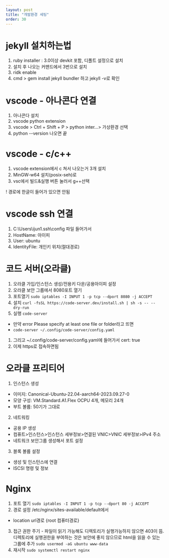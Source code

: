 ```yaml
---
layout: post
title: "개발환경 세팅"
order: 30
---
```


# jekyll 설치하는법

1. ruby installer : 3.0이상 devkit 포함, 디폴트 설정으로 설치
2. 설치 후 나오는 커맨드에서 3번으로 설치
3. ridk enable
4. cmd > gem install jekyll bundler 하고 jekyll -v로 확인

# vscode - 아나콘다 연결

1. 아나콘다 설치
2. vscode python extension
3. vscode > Ctrl + Shift + P > python inter...> 가상환경 선택
4. python --version 나오면 끝

# vscode - c/c++

1. vscode extension에서 c 쳐서 나오는거 3개 설치
2. MinGW-w64 설치(posix-seh)로
3. vsc에서 빌드&실행 버튼 눌러서 g++선택

! 경로에 한글이 들어가 있으면 안됨

# vscode ssh 연결

1. C:\Users\ijun1\.ssh\config 파일 들어가서
2. HostName: 아이피
3. User: ubuntu
4. IdentityFile: 개인키 위치(절대경로)

# 코드 서버(오라클)

1. 오라클 가입/인스턴스 생성/전용키 다운/공용아이피 설정
1. 오라클 보안 그룹에서 8080포트 열기
1. 포트열기 `sudo iptables -I INPUT 1 -p tcp --dport 8080 -j ACCEPT`
1. 설치 `curl -fsSL https://code-server.dev/install.sh | sh -s -- --dry-run`
1. 실행 `code-server`

- 만약 error Please specify at least one file or folder라고 뜨면
- `code-server ~/.config/code-server/config.yaml`

1. 그리고 ~/.config/code-server/config.yaml에 들어가서 cert: true
1. 이제 https로 접속하면됨

# 오라클 프리티어

1. 인스턴스 생성
  - 이미지: Canonical-Ubuntu-22.04-aarch64-2023.09.27-0
  - 모양 구성: VM.Standard.A1.Flex OCPU 4개, 메모리 24개
  - 부트 볼륨: 50기가 그대로
2. 네트워킹
  - 공용 IP 생성
  - 컴퓨트>인스턴스>인스턴스 세부정보>연결된 VNIC>VNIC 세부정보>IPv4 주소
  - 네트워크 보안그룹 생성해서 포트 설정
3. 블록 볼륨 설정
  - 생성 및 인스턴스에 연결
  - ISCSI 명령 및 정보

# Nginx

1. 포트 열기 `sudo iptables -I INPUT 1 -p tcp --dport 80 -j ACCEPT`
2. 경로 설정 /etc/nginx/sites-available/default에서

- location url경로 {root 컴퓨터경로}

3. 접근 권한 주기 - 파일이 읽기 가능해도 디렉토리가 실행가능하지 않으면 403이 뜸. 디렉토리에 실행권한을 부여하는 것은 보안에 좋지 않으므로 html을 읽을 수 있는 그룹에 추가 `sudo usermod -aG ubuntu www-data`
4. 재시작 `sudo systemctl restart nginx`
